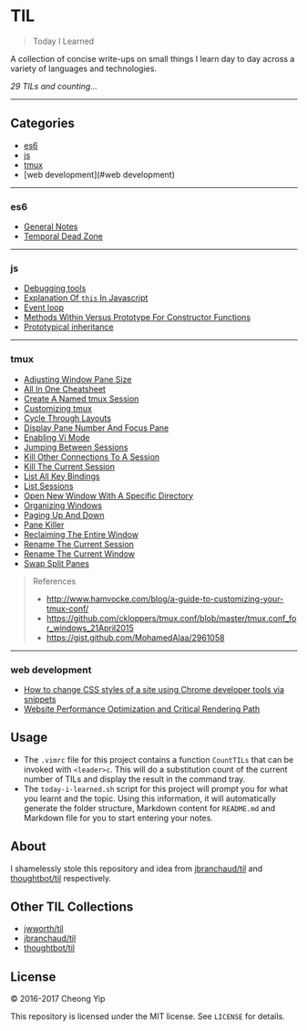# TIL

> Today I Learned

A collection of concise write-ups on small things I learn day to day across a
variety of languages and technologies.

_29 TILs and counting..._

---

## Categories

* [es6](#es6)
* [js](#js)
* [tmux](#tmux)
* [web development](#web development)

---

### es6

- [General Notes](es6/general-notes.md)
- [Temporal Dead Zone](es6/temporal-dead-zone.md)

---

### js

- [Debugging tools](js/debugging-tools.md)
- [Explanation Of `this` In Javascript](js/explanation-of-this-in-javascript.md)
- [Event loop](js/event-loop.md)
- [Methods Within Versus Prototype For Constructor Functions](js/methods-within-vs-prototype-for-constructor-functions.md)
- [Prototypical inheritance](js/prototypical-inheritance.md)

---

### tmux

- [Adjusting Window Pane Size](tmux/adjusting-window-pane-size.md)
- [All In One Cheatsheet](tmux/all-in-one-cheatsheet.md)
- [Create A Named tmux Session](tmux/create-a-named-tmux-session.md)
- [Customizing tmux](tmux/customizing-tmux.md)
- [Cycle Through Layouts](tmux/cycle-through-layouts.md)
- [Display Pane Number And Focus Pane](tmux/display-pane-number-and-focus-pane.)
- [Enabling Vi Mode](tmux/enabling-vi-mode.md)
- [Jumping Between Sessions](tmux/jumping-between-sessions.md)
- [Kill Other Connections To A Session](tmux/kill-other-connections-to-a-session.md)
- [Kill The Current Session](tmux/kill-the-current-session.md)
- [List All Key Bindings](tmux/list-all-key-bindings.md)
- [List Sessions](tmux/list-sessions.md)
- [Open New Window With A Specific Directory](tmux/open-new-window-with-a-specific-directory.md)
- [Organizing Windows](tmux/organizing-windows.md)
- [Paging Up And Down](tmux/paging-up-and-down.md)
- [Pane Killer](tmux/pane-killer.md)
- [Reclaiming The Entire Window](tmux/reclaiming-the-entire-window.md)
- [Rename The Current Session](tmux/rename-the-current-session.md)
- [Rename The Current Window](tmux/rename-the-current-window.md)
- [Swap Split Panes](tmux/swap-split-panes.md)

> References
> * <http://www.hamvocke.com/blog/a-guide-to-customizing-your-tmux-conf/>
> * <https://github.com/ckloppers/tmux.conf/blob/master/tmux.conf_for_windows_21April2015>
> * <https://gist.github.com/MohamedAlaa/2961058>

---

### web development

- [How to change CSS styles of a site using Chrome developer tools via snippets](web-development/how-to-change-css-styles-of-a-site-using-chrome-developer-tools-via-snippets.md)
- [Website Performance Optimization and Critical Rendering Path](web-development/website-performance-optimization-and-critical-rendering-path.md)

## Usage

- The `.vimrc` file for this project contains a function `CountTILs` that can
be invoked with `<leader>c`. This will do a substitution count of the
current number of TILs and display the result in the command tray.
- The `today-i-learned.sh` script for this project will prompt you for what you learnt
and the topic. Using this information, it will automatically generate the folder structure,
Markdown content for `README.md` and Markdown file for you to start entering your notes.

## About

I shamelessly stole this repository and idea from
[jbranchaud/til](https://github.com/jbranchaud/til) and
[thoughtbot/til](https://github.com/thoughtbot/til) respectively.

## Other TIL Collections

* [jwworth/til](https://github.com/jwworth/til)
* [jbranchaud/til](https://github.com/jbranchaud/til)
* [thoughtbot/til](https://github.com/thoughtbot/til)

## License

&copy; 2016-2017 Cheong Yip

This repository is licensed under the MIT license. See `LICENSE` for
details.
